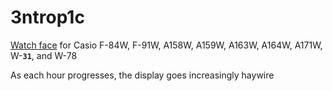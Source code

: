 # 3ntrop1c

[Watch face](https://www.sensorwatch.net/) for Casio F-84W, F-91W, A158W, A159W, A163W, A164W, A171W, W-<code>**31**</code>, and W-78

As each hour progresses, the display goes increasingly haywire
